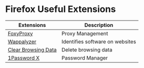 # Firefox Useful Extensions

| Extensions                                                                                             | Description                     |
| ------------------------------------------------------------------------------------------------------ | ------------------------------- |
| [FoxyProxy](https://addons.mozilla.org/en-US/firefox/addon/foxyproxy-standard/)                        | Proxy Management                |
| [Wappalyzer](https://addons.mozilla.org/en-US/firefox/addon/wappalyzer/)                               | Identifies software on websites |
| [Clear Browsing Data](https://addons.mozilla.org/en-US/firefox/addon/clear-browsing-data/?src=search)  | Delete browsing data            |
| [1Password X](https://addons.mozilla.org/en-US/firefox/addon/1password-x-password-manager/?src=search) | Password Manager                |
